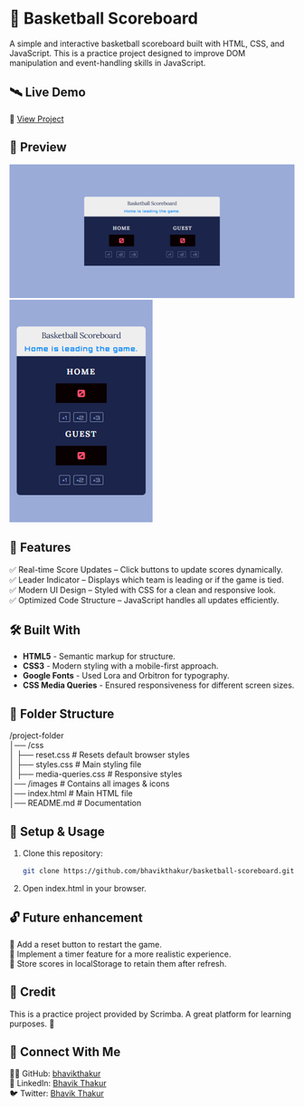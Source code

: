 #  🏀 Basketball Scoreboard

A simple and interactive basketball scoreboard built with HTML, CSS, and JavaScript. This is a practice project designed to improve DOM manipulation and event-handling skills in JavaScript.


## 🛰 Live Demo  
🔗 [View Project](https://bhavikthakur.github.io/basketball-scoreboard/)  

## 📸 Preview  
![Project Screenshot](./design/desktop-view.png)  
![Project Screenshot](./design/mobile-view.png)   

## 📌 Features  
✅ Real-time Score Updates – Click buttons to update scores dynamically. <br>
✅ Leader Indicator – Displays which team is leading or if the game is tied. <br>
✅ Modern UI Design – Styled with CSS for a clean and responsive look. <br>
✅ Optimized Code Structure – JavaScript handles all updates efficiently. <br>

## 🛠️ Built With  
- **HTML5** - Semantic markup for structure.   <br>
- **CSS3** - Modern styling with a mobile-first approach.  <br>
- **Google Fonts** - Used Lora and Orbitron for typography.    <br>
- **CSS  Media Queries** - Ensured responsiveness for different screen sizes.

## 📂 Folder Structure  
/project-folder <br>
│── /css <br>
│   ├── reset.css        # Resets default browser styles <br>
│   ├── styles.css       # Main styling file <br>
│   ├── media-queries.css # Responsive styles <br>
│── /images             # Contains all images & icons <br>
│── index.html          # Main HTML file <br>
│── README.md           # Documentation <br>



## 🔧 Setup & Usage  
1. Clone this repository:  
   ```bash
   git clone https://github.com/bhavikthakur/basketball-scoreboard.git    
2. Open index.html in your browser. 

## 🔓 Future enhancement  
🔹 Add a reset button to restart the game. <br>
🔹 Implement a timer feature for a more realistic experience. <br>
🔹 Store scores in localStorage to retain them after refresh. <br>

## 📜 Credit
This is a practice project provided by Scrimba. A great platform for learning purposes. 🚀


## 🤝 Connect With Me  
👨‍💻 GitHub: [bhavikthakur](https://github.com/bhavikthakur)  <br>
💼 LinkedIn: [Bhavik Thakur](https://www.linkedin.com/in/bhavik-thakur/)  <br>
🐦 Twitter: [Bhavik Thakur](https://x.com/BhavikkThakur)  <br>

